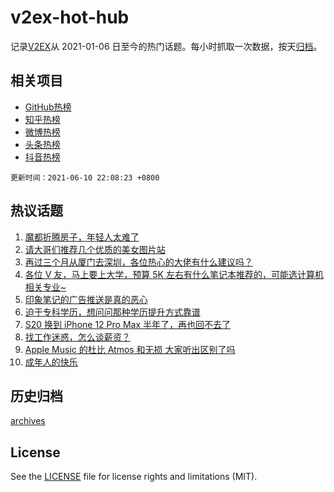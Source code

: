 # v2ex-hot-hub

 记录[V2EX](https://www.v2ex.com/)从 2021-01-06 日至今的热门话题。每小时抓取一次数据，按天[归档](archives)。
 
 ## 相关项目

- [GitHub热榜](https://github.com/snaildev/github-hot-hub)
- [知乎热榜](https://github.com/snaildev/zhihu-hot-hub)
- [微博热榜](https://github.com/snaildev/weibo-hot-hub)
- [头条热榜](https://github.com/snaildev/toutiao-hot-hub)
- [抖音热榜](https://github.com/snaildev/douyin-hot-hub)


 `更新时间：2021-06-10 22:08:23 +0800`

## 热议话题

1. [魔都折腾房子，年轻人太难了](https://www.v2ex.com/t/782526)
1. [请大哥们推荐几个优质的美女图片站](https://www.v2ex.com/t/782521)
1. [再过三个月从厦门去深圳，各位热心的大佬有什么建议吗？](https://www.v2ex.com/t/782548)
1. [各位 V 友，马上要上大学，预算 5K 左右有什么笔记本推荐的，可能选计算机相关专业~](https://www.v2ex.com/t/782549)
1. [印象笔记的广告推送是真的恶心](https://www.v2ex.com/t/782566)
1. [迫于专科学历，想问问那种学历提升方式靠谱](https://www.v2ex.com/t/782568)
1. [S20 换到 iPhone 12 Pro Max 半年了，再也回不去了](https://www.v2ex.com/t/782585)
1. [找工作迷惑，怎么谈薪资？](https://www.v2ex.com/t/782592)
1. [Apple Music 的杜比 Atmos 和无损 大家听出区别了吗](https://www.v2ex.com/t/782591)
1. [成年人的快乐](https://www.v2ex.com/t/782572)

## 历史归档

[archives](archives)

## License

See the [LICENSE](LICENSE) file for license rights and limitations (MIT).
